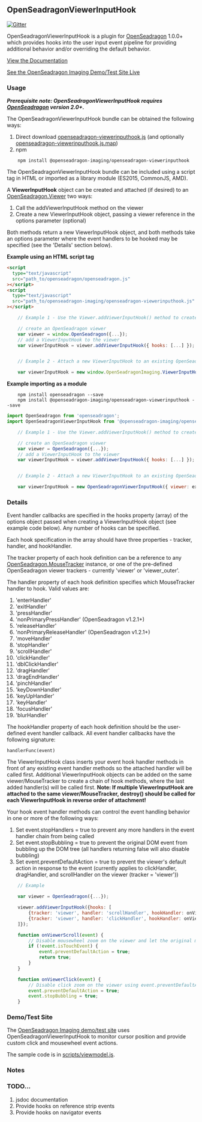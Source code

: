 ## OpenSeadragonViewerInputHook

[![Gitter](https://badges.gitter.im/openseadragon-imaging/community.svg)](https://gitter.im/openseadragon-imaging/community?utm_source=badge&utm_medium=badge&utm_campaign=pr-badge)

OpenSeadragonViewerInputHook is a plugin for [OpenSeadragon](https://github.com/openseadragon/openseadragon) 1.0.0+
which provides hooks into the user input event pipeline for providing additional behavior and/or
overriding the default behavior.

[View the Documentation](http://msalsbery.github.io/openseadragon-imaging/docs/openseadragon-viewerinputhook/index.html)

[See the OpenSeadragon Imaging Demo/Test Site Live](http://msalsbery.github.io/openseadragon-imaging/demo/index.html)

### Usage

_**Prerequisite note: OpenSeadragonViewerInputHook requires [OpenSeadragon](https://github.com/openseadragon/openseadragon) version 2.0+.**_

The OpenSeadragonViewerInputHook bundle can be obtained the following ways:

1. Direct download [openseadragon-viewerinputhook.js](http://msalsbery.github.io/openseadragon-imaging/builds/openseadragon-viewerinputhook.js) (and optionally [openseadragon-viewerinputhook.js.map](http://msalsbery.github.io/openseadragon-imaging/builds/openseadragon-viewerinputhook.js.map))
2. npm

```
    npm install @openseadragon-imaging/openseadragon-viewerinputhook
```

The OpenSeadragonViewerInputHook bundle can be included using a script tag in HTML or imported as a library module (ES2015, CommonJS, AMD).

A **ViewerInputHook** object can be created and attached (if desired) to an [OpenSeadragon.Viewer](http://openseadragon.github.io/docs/OpenSeadragon.Viewer.html) two ways:

1. Call the addViewerInputHook method on the viewer
2. Create a new ViewerInputHook object, passing a viewer reference in the options parameter (optional)

Both methods return a new ViewerInputHook object, and both methods take an options parameter where the event handlers to be hooked may be specified (see the 'Details' section below).

**Example using an HTML script tag**

```html
<script
  type="text/javascript"
  src="path_to/openseadragon/openseadragon.js"
></script>
<script
  type="text/javascript"
  src="path_to/openseadragon-imaging/openseadragon-viewerinputhook.js"
></script>
```

```javascript
    // Example 1 - Use the Viewer.addViewerInputHook() method to create a ViewerInputHook

    // create an OpenSeadragon viewer
    var viewer = window.OpenSeadragon({...});
    // add a ViewerInputHook to the viewer
    var viewerInputHook = viewer.addViewerInputHook({ hooks: [...] });


    // Example 2 - Attach a new ViewerInputHook to an existing OpenSeadragon.Viewer

    var viewerInputHook = new window.OpenSeadragonImaging.ViewerInputHook({ viewer: existingviewer, hooks: [...] });
```

**Example importing as a module**

```
    npm install openseadragon --save
    npm install @openseadragon-imaging/openseadragon-viewerinputhook --save
```

```javascript
import OpenSeadragon from 'openseadragon';
import OpenSeadragonViewerInputHook from '@openseadragon-imaging/openseadragon-viewerinputhook';

    // Example 1 - Use the Viewer.addViewerInputHook() method to create a ViewerInputHook

    // create an OpenSeadragon viewer
    var viewer = OpenSeadragon({...});
    // add a ViewerInputHook to the viewer
    var viewerInputHook = viewer.addViewerInputHook({ hooks: [...] });


    // Example 2 - Attach a new ViewerInputHook to an existing OpenSeadragon.Viewer

    var viewerInputHook = new OpenSeadragonViewerInputHook({ viewer: existingviewer, hooks: [...] });
```

### Details

Event handler callbacks are specified in the hooks property (array) of the options object passed when creating a ViewerInputHook object (see example code below).
Any number of hooks can be specified.

Each hook specification in the array should have three properties - tracker, handler, and hookHandler.

The tracker property of each hook definition can be a reference to any [OpenSeadragon.MouseTracker](http://openseadragon.github.io/docs/OpenSeadragon.MouseTracker.html) instance,
or one of the pre-defined OpenSeadragon viewer trackers - currently 'viewer' or 'viewer_outer'.

The handler property of each hook definition specifies which MouseTracker handler to hook.
Valid values are:

1. 'enterHandler'
2. 'exitHandler'
3. 'pressHandler'
4. 'nonPrimaryPressHandler' (OpenSeadragon v1.2.1+)
5. 'releaseHandler'
6. 'nonPrimaryReleaseHandler' (OpenSeadragon v1.2.1+)
7. 'moveHandler'
8. 'stopHandler'
9. 'scrollHandler'
10. 'clickHandler'
11. 'dblClickHandler'
12. 'dragHandler'
13. 'dragEndHandler'
14. 'pinchHandler'
15. 'keyDownHandler'
16. 'keyUpHandler'
17. 'keyHandler'
18. 'focusHandler'
19. 'blurHandler'

The hookHandler property of each hook definition should be the user-defined event handler callback. All event handler callbacks have the following signature:

    handlerFunc(event)

The ViewerInputHook class inserts your event hook handler methods in front of any existing event handler methods
so the attached handler will be called first. Additional ViewerInputHook objects can be added on the same viewer/MouseTracker to create a chain of hook methods,
where the last added handler(s) will be called first. **Note: If multiple ViewerInputHook are attached to the same viewer/MouseTracker, destroy() should be called for each ViewerInputHook in reverse order of attachment!**

Your hook event handler methods can control the event handling behavior in one or more of the following ways:

1. Set event.stopHandlers = true to prevent any more handlers in the event handler chain from being called
2. Set event.stopBubbling = true to prevent the original DOM event from bubbling up the DOM tree (all handlers returning false will also disable bubbling)
3. Set event.preventDefaultAction = true to prevent the viewer's default action in response to the event (currently applies to clickHandler, dragHandler, and scrollHandler on the viewer (tracker = 'viewer'))

```javascript
    // Example

    var viewer = OpenSeadragon({...});

    viewer.addViewerInputHook({hooks: [
        {tracker: 'viewer', handler: 'scrollHandler', hookHandler: onViewerScroll},
        {tracker: 'viewer', handler: 'clickHandler', hookHandler: onViewerClick}
    ]});

    function onViewerScroll(event) {
        // Disable mousewheel zoom on the viewer and let the original mousewheel events bubble
        if (!event.isTouchEvent) {
            event.preventDefaultAction = true;
            return true;
        }
    }

    function onViewerClick(event) {
        // Disable click zoom on the viewer using event.preventDefaultAction
        event.preventDefaultAction = true;
        event.stopBubbling = true;
    }
```

### Demo/Test Site

The [OpenSeadragon Imaging demo/test site](https://github.com/msalsbery/OpenSeadragonImaging) uses
OpenSeadragonViewerInputHook to monitor cursor position and provide custom click and mousewheel event actions.

The sample code is in [scripts/viewmodel.js](http://msalsbery.github.io/openseadragon-imaging/demo/scripts/viewmodel.js).

### Notes

### TODO...

1. jsdoc documentation
2. Provide hooks on reference strip events
3. Provide hooks on navigator events
